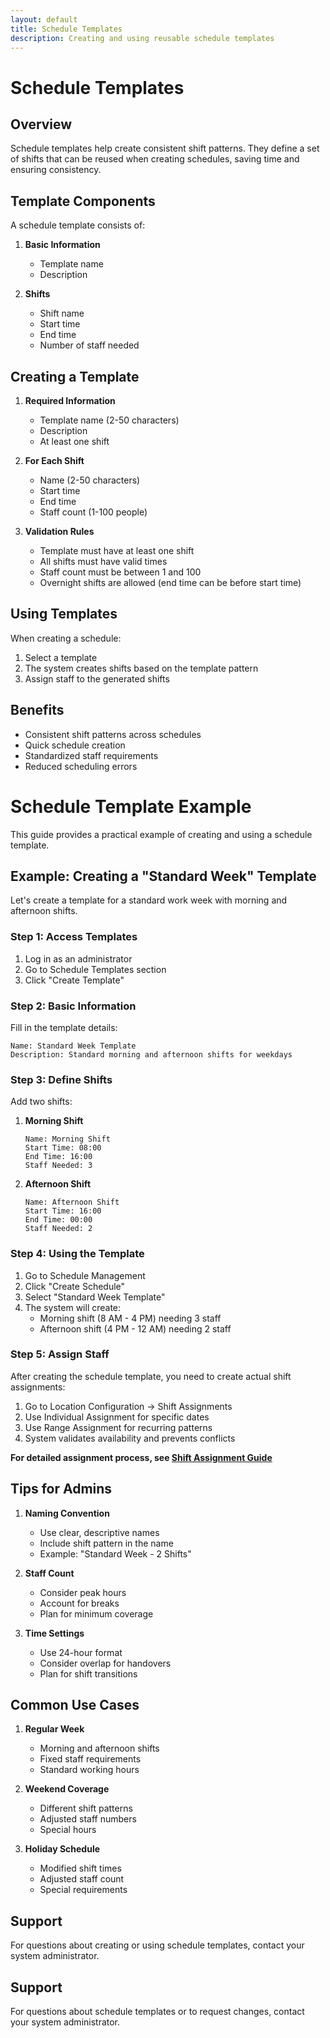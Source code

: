 ```yaml
---
layout: default
title: Schedule Templates
description: Creating and using reusable schedule templates
---
```


# Schedule Templates

## Overview

Schedule templates help create consistent shift patterns. They define a set of shifts that can be reused when creating schedules, saving time and ensuring consistency.

## Template Components

A schedule template consists of:

1. **Basic Information**

   - Template name
   - Description

2. **Shifts**
   - Shift name
   - Start time
   - End time
   - Number of staff needed

## Creating a Template

1. **Required Information**

   - Template name (2-50 characters)
   - Description
   - At least one shift

2. **For Each Shift**

   - Name (2-50 characters)
   - Start time
   - End time
   - Staff count (1-100 people)

3. **Validation Rules**
   - Template must have at least one shift
   - All shifts must have valid times
   - Staff count must be between 1 and 100
   - Overnight shifts are allowed (end time can be before start time)

## Using Templates

When creating a schedule:

1. Select a template
2. The system creates shifts based on the template pattern
3. Assign staff to the generated shifts

## Benefits

- Consistent shift patterns across schedules
- Quick schedule creation
- Standardized staff requirements
- Reduced scheduling errors

# Schedule Template Example

This guide provides a practical example of creating and using a schedule template.

## Example: Creating a "Standard Week" Template

Let's create a template for a standard work week with morning and afternoon shifts.

### Step 1: Access Templates

1. Log in as an administrator
2. Go to Schedule Templates section
3. Click "Create Template"

### Step 2: Basic Information

Fill in the template details:

```
Name: Standard Week Template
Description: Standard morning and afternoon shifts for weekdays
```

### Step 3: Define Shifts

Add two shifts:

1. **Morning Shift**

   ```
   Name: Morning Shift
   Start Time: 08:00
   End Time: 16:00
   Staff Needed: 3
   ```

2. **Afternoon Shift**
   ```
   Name: Afternoon Shift
   Start Time: 16:00
   End Time: 00:00
   Staff Needed: 2
   ```

### Step 4: Using the Template

1. Go to Schedule Management
2. Click "Create Schedule"
3. Select "Standard Week Template"
4. The system will create:
   - Morning shift (8 AM - 4 PM) needing 3 staff
   - Afternoon shift (4 PM - 12 AM) needing 2 staff

### Step 5: Assign Staff

After creating the schedule template, you need to create actual shift assignments:

1. Go to Location Configuration → Shift Assignments
2. Use Individual Assignment for specific dates
3. Use Range Assignment for recurring patterns
4. System validates availability and prevents conflicts

**For detailed assignment process, see [Shift Assignment Guide](shift-assignment-guide.md)**

## Tips for Admins

1. **Naming Convention**

   - Use clear, descriptive names
   - Include shift pattern in the name
   - Example: "Standard Week - 2 Shifts"

2. **Staff Count**

   - Consider peak hours
   - Account for breaks
   - Plan for minimum coverage

3. **Time Settings**
   - Use 24-hour format
   - Consider overlap for handovers
   - Plan for shift transitions

## Common Use Cases

1. **Regular Week**

   - Morning and afternoon shifts
   - Fixed staff requirements
   - Standard working hours

2. **Weekend Coverage**

   - Different shift patterns
   - Adjusted staff numbers
   - Special hours

3. **Holiday Schedule**
   - Modified shift times
   - Adjusted staff count
   - Special requirements

## Support

For questions about creating or using schedule templates, contact your system administrator.

## Support

For questions about schedule templates or to request changes, contact your system administrator.
